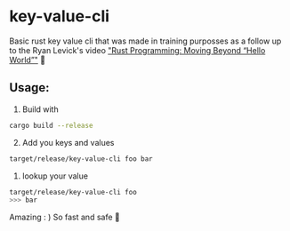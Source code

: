 # key-value-cli
Basic rust key value cli that was made in training purposses as a follow up to the Ryan Levick's video ["Rust Programming: Moving Beyond “Hello World”"](https://www.youtube.com/watch?v=5dRT_v3hrZ0) 🙌

## Usage:
1. Build with 
```bash
cargo build --release
```
2. Add you keys and values
```bash
target/release/key-value-cli foo bar
```
1. lookup your value
```bash
target/release/key-value-cli foo
>>> bar
```

Amazing : ) So fast and safe 🦀
